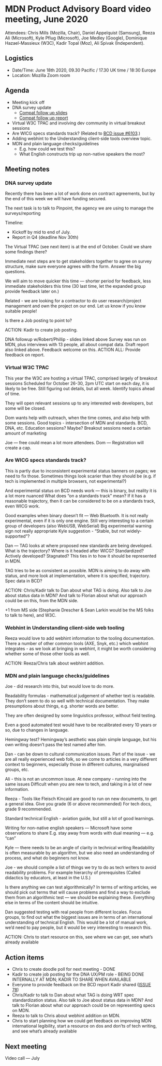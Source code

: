 # MDN Product Advisory Board video meeting, June 2020

Attendees: Chris Mills (Mozilla, Chair), Daniel Appelquist (Samsung), Reeza Ali (Microsoft), Kyle Pflug (Microsoft), Joe Medley (Google), Dominique Hazael-Massieux (W3C), Kadir Topal (Moz), Ali Spivak (Independent).

## Logistics
* Date/Time: June 18th 2020, 09.30 Pacific / 17.30 UK time / 18:30 Europe
* Location: Mozilla Zoom room 

## Agenda

* Meeting kick off
* DNA survey update
  * [Compat follow up slides](https://docs.google.com/presentation/d/1yAJQG71ngCZzmAKf7hbJslVd_kuLhqdgmT98YeRWNkk/edit#slide=id.p)
  * [Compat follow up report](https://docs.google.com/document/d/1-DR5QsV3mbKh4WzbNDFh0VSIDY33Ov-xj7elM5EAFGY/edit#heading=h.spofyi6v2zqo)
* Virtual W3C TPAC and involving dev community in virtual breakout sessions
* Are WICG specs standards track? (Related to [BCD issue #6103](https://github.com/mdn/browser-compat-data/issues/6103).)
* Adding webhint to the Understanding client-side tools overview topic.
* MDN and plain language checks/guidelines
  * E.g. how could we test this?
  * What English constructs trip up non-native speakers the most?


## Meeting notes

### DNA survey update

Recently there has been a lot of work done on contract agreements, but by the end of this week we will have funding secured. 

The next task is to talk to Pinpoint, the agency we are using to manage the surveys/reporting

Timeline:

* Kickoff by mid to end of July.
* Report in Q4 (deadline Nov 30th)

The Virtual TPAC (see next item) is at the end of October. Could we share some findings there?

Immediate next steps are to get stakeholders together to agree on survey structure, make sure everyone agrees with the form. Answer the big questions.

We will aim to move quicker this time — shorter period for feedback, less immediate stakeholders this time (30 last time, let the expanded group provide feedback later on.)

Related - we are looking for a contractor to do user research/project management and own the project on our end. Let us know if you know suitable people!

Is there a Job posting to point to?

ACTION: Kadir to create job posting.

DNA followup w/Robert/Phillip - slides linked above
Survey was run on MDN, plus interviews with 13 people, all about compat data.
Draft report also linked above. Feedback welcome on this.
ACTION ALL: Provide feedback on report.


### Virtual W3C TPAC

This year the W3C are hosting a virtual TPAC, comprised largely of  breakout sessions
Scheduled for October 26-30, 2pm UTC start on each day, it is likely to be free.
Still figuring out details, but all week.
Identify topics ahead of time.

They will open relevant sessions up to any interested web developers, but some will be closed.

Dom wants help with outreach, when the time comes, and also help with some sessions.
Good topics - intersection of MDN and standards. BCD, DNA, etc.
Education sessions? Maybe?
Breakout sessions need a certain amount of marketing

Joe — free could mean a lot more attendees.
Dom — Registration will create a cap.

### Are WICG specs standards track?

This is partly due to inconsistent experimental status banners on pages; we need to fix those. Sometimes things look scarier than they should be (e.g. if tech is implemented in multiple browsers, not experimental?)

And experimental status on BCD needs work — this is binary, but reality it is a lot more nuanced
What does “on a standards track” mean? If it has a reasonable trajectory, then it can be considered to be on a standards track, even WICG work.

Good examples when binary doesn’t fit — Web Bluetooth. It is not really experimental, even if it is only one engine. Still very interesting to a certain group of developers
(also WebUSB, WebSerial)
Big experimental warning sign not really appropriate
Kyle suggestion - “Stable, but not widely-supported”?

Dan — TAG looks at where proposed new standards are being developed.
What is the trajectory? Where is it headed after WICG? Standardized? Actively developed? Stagnated?
This ties in to how it should be represented in MDN.

TAG tries to be as consistent as possible.
MDN is aiming to do away with status, and more look at implementation, where it is specified, trajectory.
Spec data in BCD?

ACTION: Chris/Kadir talk to Dan about what TAG is doing. Also talk to Joe about status data in MDN? And talk to Florian about what our approach could be on this, from the MDN side.

+1 from MS side (Stephanie Drescher & Sean Larkin would be the MS folks to talk to here), and W3C.


### Webhint in Understanding client-side web tooling

Reeza would love to add webhint information to the tooling documentation. There a number of other common tools (AXE, Snyk, etc.) which webhint integrates - as we look at bringing in webhint, it might be worth considering whether some of those other tools as well.

ACTION: Reeza/Chris talk about webhint addition.

### MDN and plain language checks/guidelines

Joe - did research into this, but would love to do more.

Readability formulas - mathematical judgement of whether text is readable. They don’t seem to do so well with technical documentation. They make presumptions about things, e.g. shorter words are better.

They are often designed by some linguistics professor, without field testing.

Even a good automated test would have to be recalibrated every 10 years or so, due to changes in language.

Hemingway test?
Hemingway’s aesthetic was plain simple language, but his own writing doesn’t pass the test named after him.

Dan - can be down to cultural communication issues.
Part of the issue - we are all really experienced web folk, so we come to articles in a very different context to beginners, especially those in different cultures, marginalised groups, etc.

Ali - this is not an uncommon issue.
At new company - running into the same issues
Difficult when you are new to tech, and taking in a lot of new information.

Reeza - Tools like Fleisch Kincaid are good to run on new documents, to get a general idea.
Give you grade (6 or above recommended)
For tech docs, grade 9 recommended.

Standard technical English - aviation guide, but still a lot of good learnings.

Writing for non-native english speakers — Microsoft have some observations to share
E.g. stay away from words with dual meaning — e.g. “can”

Kyle — there needs to be an angle of clarity in technical writing
Readability is often measurable by an algorithm, but we also need an understanding of process, and what do beginners not know.

Joe - we should compile a list of things we try to do as tech writers to avoid readability problems.
For example hierarchy of prerequisites (Called didactics by educators, at least in the U.S.)

Is there anything we can test algorithmically?
In terms of writing articles, we should pick out terms that will cause problems and find a way to exclude them from an algorithmic test — we should be explaining these.
Everything else in terms of the content should be intuitive.

Dan suggested testing with real people from different locales. Focus groups, to find out what  the biggest  issues are in terms of an international understanding of technical English. This would be a lot of manual work, we’d need to pay people, but it would be very interesting to research this. 

ACTION: Chris to start resource on this, see where we can get, see what’s already available

## Action items

* Chris to create doodle poll for next meeting - DONE
* Kadir to create job posting for the DNA UX/PM role - BEING DONE INTERNALLY AT MDN; KADIR TO SHARE WHEN AVAILABLE
* Everyone to provide feedback on the BCD report Kadir shared ([ISSUE 78](https://github.com/mdn/pab/issues/78))
* Chris/Kadir to talk to Dan about what TAG is doing WRT spec standardization status. Also talk to Joe about status data in MDN? And talk to Florian about what our approach could be on representing specs on MDN.
* Reeza to talk to Chris about webhint addition on MDN.
* Chris to start planning how we could get feedback on improving MDN international legibility, start  a resource on dos and don’ts of tech writing, and see what’s already available


## Next meeting

Video call — July 
